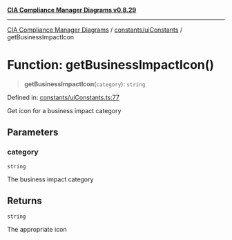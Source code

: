 [**CIA Compliance Manager Diagrams v0.8.29**](../../../README.md)

***

[CIA Compliance Manager Diagrams](../../../modules.md) / [constants/uiConstants](../README.md) / getBusinessImpactIcon

# Function: getBusinessImpactIcon()

> **getBusinessImpactIcon**(`category`): `string`

Defined in: [constants/uiConstants.ts:77](https://github.com/Hack23/cia-compliance-manager/blob/5836b4c74e2010cd05eca63c0016fd711c628ec9/src/constants/uiConstants.ts#L77)

Get icon for a business impact category

## Parameters

### category

`string`

The business impact category

## Returns

`string`

The appropriate icon

